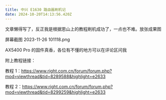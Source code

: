 ```yaml
---
title: 中兴 E1630 路由器刷机记
date: 2024-10-20T14:13:56.420Z
---
```


文章懒得写了，反正我是根据恩山上的教程刷机成功了，一点也不难。放张成果图

屏幕截图 2023-11-26 101118.png

AX5400 Pro 的固件真香，各位有不懂的地方可以在评论区问我

附上教程链接：

教程 1：https://www.right.com.cn/forum/forum.php?mod=viewthread&tid=8289588&highlight=e2633

教程 2：https://www.right.com.cn/forum/forum.php?mod=viewthread&tid=8299259&highlight=e2633